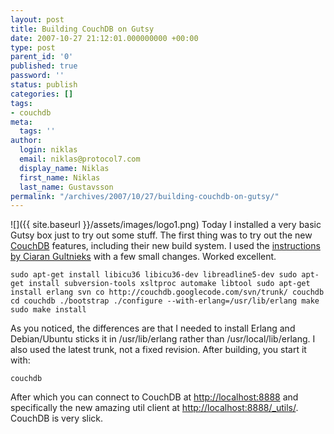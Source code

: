 ```yaml
---
layout: post
title: Building CouchDB on Gutsy
date: 2007-10-27 21:12:01.000000000 +00:00
type: post
parent_id: '0'
published: true
password: ''
status: publish
categories: []
tags:
- couchdb
meta:
  tags: ''
author:
  login: niklas
  email: niklas@protocol7.com
  display_name: Niklas
  first_name: Niklas
  last_name: Gustavsson
permalink: "/archives/2007/10/27/building-couchdb-on-gutsy/"
---
```

![]({{ site.baseurl }}/assets/images/logo1.png) Today I installed a very basic Gutsy box just to try out some stuff. The first thing was to try out the new [CouchDB](http://couchdb.org) features, including their new build system. I used the [instructions by Ciaran Gultnieks](http://blog.ciarang.com/index.php/archives/150) with a few small changes. Worked excellent.

`
sudo apt-get install libicu36 libicu36-dev libreadline5-dev
sudo apt-get install subversion-tools xsltproc automake libtool
sudo apt-get install erlang
svn co http://couchdb.googlecode.com/svn/trunk/ couchdb
cd couchdb
./bootstrap
./configure --with-erlang=/usr/lib/erlang
make
sudo make install
`

As you noticed, the differences are that I needed to install Erlang and Debian/Ubuntu sticks it in /usr/lib/erlang rather than /usr/local/lib/erlang. I also used the latest trunk, not a fixed revision. After building, you start it with:

`
couchdb
`

After which you can connect to CouchDB at [http://localhost:8888](http://localhost:8888) and specifically the new amazing util client at [http://localhost:8888/\_utils/](http://localhost:8888/_utils/). CouchDB is very slick.

